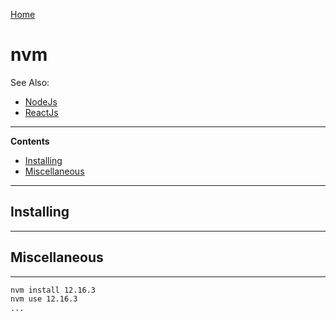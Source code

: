 [Home](Readme.md)
# nvm

See Also:

 - [NodeJs](NodeJs.md)
 - [ReactJs](ReactJs.md)

---

**Contents**

- [Installing](Nvm.md#installing)
- [Miscellaneous](Nvm.md#miscellaneous)

---

## Installing 

---

## Miscellaneous

---

```bash
nvm install 12.16.3
nvm use 12.16.3
...
```
